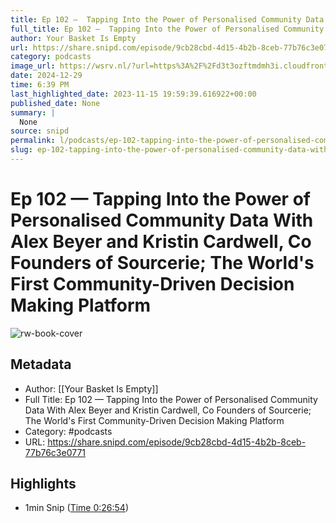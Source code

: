 ```yaml
---
title: Ep 102 —  Tapping Into the Power of Personalised Community Data With Alex Beyer and Kristin Cardwell, Co Founders of Sourcerie; The World's First Community-Driven Decision Making Platform
full_title: Ep 102 —  Tapping Into the Power of Personalised Community Data With Alex Beyer and Kristin Cardwell, Co Founders of Sourcerie; The World's First Community-Driven Decision Making Platform
author: Your Basket Is Empty
url: https://share.snipd.com/episode/9cb28cbd-4d15-4b2b-8ceb-77b76c3e0771
category: podcasts
image_url: https://wsrv.nl/?url=https%3A%2F%2Fd3t3ozftmdmh3i.cloudfront.net%2Fproduction%2Fpodcast_uploaded_nologo%2F2138778%2F2138778-1680429918565-cc3d35071b95b.jpg&w=100&h=100
date: 2024-12-29
time: 6:39 PM
last_highlighted_date: 2023-11-15 19:59:39.616922+00:00
published_date: None
summary: |
  None
source: snipd
permalink: l/podcasts/ep-102-tapping-into-the-power-of-personalised-community-data-with-alex-beyer-and-kristin-cardwell-co-founders-of-sourcerie-the-world-s-first-community-driven-decision-making-platform
slug: ep-102-tapping-into-the-power-of-personalised-community-data-with-alex-beyer-and-kristin-cardwell-co-founders-of-sourcerie-the-world-s-first-community-driven-decision-making-platform
---
```

# Ep 102 —  Tapping Into the Power of Personalised Community Data With Alex Beyer and Kristin Cardwell, Co Founders of Sourcerie; The World's First Community-Driven Decision Making Platform

![rw-book-cover](https://wsrv.nl/?url=https%3A%2F%2Fd3t3ozftmdmh3i.cloudfront.net%2Fproduction%2Fpodcast_uploaded_nologo%2F2138778%2F2138778-1680429918565-cc3d35071b95b.jpg&w=100&h=100)

## Metadata
- Author: [[Your Basket Is Empty]]
- Full Title: Ep 102 —  Tapping Into the Power of Personalised Community Data With Alex Beyer and Kristin Cardwell, Co Founders of Sourcerie; The World's First Community-Driven Decision Making Platform
- Category: #podcasts
- URL: https://share.snipd.com/episode/9cb28cbd-4d15-4b2b-8ceb-77b76c3e0771

## Highlights
- 1min Snip ([Time 0:26:54](https://share.snipd.com/snip/ede3deea-9b11-41df-8561-e165f0eeefff))


